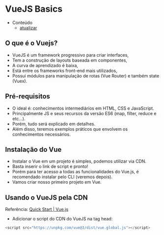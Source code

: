 # VueJS Basics

- Conteúdo
  - [atualizar](atualizar)

## O que é o Vuejs?

- VueJS é um framework progressivo para criar interfaces,
- Tem a construção de layouts baseada em componentes,
- A curva de aprendizado é baixa,
- Está entre os frameworks front-end mais utilizados,
- Possui módulos para manipulação de rotas (Vue Router) e também state (Vuex).

## Pré-requisitos

- O ideal é: conhecimentos intermediários em HTML, CSS e JavaScript.
- Principalmente JS e seus recursos da versão ES6 (map, filter, reduce e etc...).
- Porém, tudo será explicado em detalhes.
- Além disso, teremos exemplos práticos que envolvem os conhecimentos necessários.

## Instalação do Vue

- Instalar o Vue em um projeto é simples, podemos utilizar via CDN.
- Basta inserir o link de script e pronto!
- Porém para ter acesso a todas as funcionalidades do Vue.js, é recomendado instalar pelo CLI (veremos depois).
- Vamos criar nosso primeiro projeto em Vue.

## Usando o VueJS pela CDN
Referência: [Quick Start | Vue.js](https://vuejs.org/guide/quick-start.html#using-vue-from-cdn)

- Adicionar o script do CDN do VueJS na tag head:

```javascript
<script src="https://unpkg.com/vue@3/dist/vue.global.js"></script>
```
